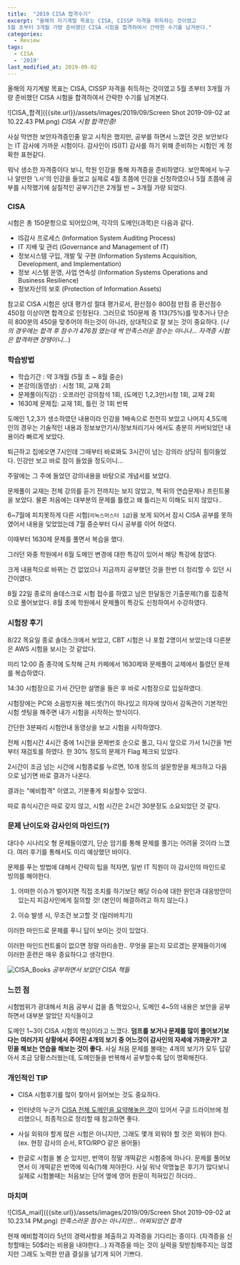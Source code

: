 ```yaml
---
title:  "2019 CISA 합격수기"
excerpt: "올해의 자기계발 목표는 CISA, CISSP 자격을 취득하는 것이였고
5월 초부터 3개월 가량 준비했던 CISA 시험을 합격하여서 간략한 수기를 남겨본다."
categories:
  - Review
tags:
  - CISA
  - '2019'
last_modified_at: 2019-09-02
---
```


올해의 자기계발 목표는 CISA, CISSP 자격을 취득하는 것이였고
5월 초부터 3개월 가량 준비했던 CISA 시험을 합격하여서 간략한 수기를 남겨본다.

![CISA_합격]({{site.url}}/assets/images/2019/09/Screen Shot 2019-09-02 at 10.22.43 PM.png)
*CISA 시험 합격인증!*

사실 막연한 보안자격증인줄 알고 시작은 했지만, 공부를 하면서 느꼈던 것은
보안보다는 IT 감사에 가까운 시험이다. 감사인이 IS(IT) 감사를 하기 위해 준비하는 시험인 게 정확한 표현같다.

워낙 생소한 자격증이다 보니, 학원 인강을 통해 자격증을 준비하였다. 보안쪽에서 누구나 알만한 '`L사`'의 인강을 들었고 실제로 4월 초쯤에 인강을 신청하였으나 5월 초쯤에 공부를 시작했기에 실질적인 공부기간은 2개월 반 ~ 3개월 가량 되었다.

### CISA

시험은 총 150문항으로 되어있으며, 각각의 도메인(과목)은 다음과 같다.
- IS감사 프로세스 (Information System Auditing Process)
- IT 지배 및 관리 (Governance and Management of IT)
- 정보시스템 구입, 개발 및 구현 (Information Systems Acquisition, Development, and Implementation)
- 정보 시스템 운영, 사업 연속성 (Information Systems Operations and Business Resilience)
- 정보자산의 보호 (Protection of Information Assets)

참고로 CISA 시험은 상대 평가성 절대 평가로서, 환산점수 800점 만점 중 환산점수 450점 이상이면 합격으로 인정된다. 그러므로 150문제 중 113(75%)를 맞추거나 단순히 800분의 450을 맞추어야 하는것이 아니라, 상대적으로 잘 보는 것이 중요하다. (*나의 경우에는 합격 후 점수가 476점 였는데 썩 만족스러운 점수는 아니나... 자격증 시험은 합격하면 장땡이니...*)

### 학습방법

- 학습기간 : 약 3개월 (5월 초 ~ 8월 중순)
- 본강의(동영상) : 시청 1회, 교재 2회
- 문제풀이(직강) : 오프라인 강의참석 1회, (도메인 1,2,3만)시청 1회, 교재 2회
- 1630제 문제집: 교재 1회, 틀린 것 1회 반복

도메인 1,2,3가 생소하였던 내용이라 인강을 1배속으로 천천히 보았고 나머지 4,5도메인의 경우는 기술적인 내용과 정보보안기사/정보처리기사 에서도 충분히 커버되었던 내용이라 빠르게 보았다.

퇴근하고 집에오면 7시인데 그때부터 바로봐도 3시간이 넘는 강의라 상당히 힘이들었다. 인강만 보고 바로 잠이 들었을 정도이니...

주말에는 그 주에 들었던 강의내용을 바탕으로 개념서를 보았다.

문제풀이 교재는 전체 강의를 듣기 전까지는 보지 않았고, 책 뒤의 연습문제나 프린트물을 보았다. 물론 처음에는 대부분의 문제를 틀렸고 왜 틀리는지 이해도 되지 않았다..

6~7월에 피치못하게 다른 시험(`리눅스마스터 1급`)을 보게 되어서 잠시 CISA 공부를 못하였어서 내용을 잊었었는데 7월 중순부터 다시 공부를 이어 하였다.

이때부터 1630제 문제를 풀면서 복습을 했다.

그러던 와중 학원에서 6월 도메인 변경에 대한 특강이 있어서 해당 특강에 참였다.

크게 내용적으로 바뀌는 건 없었으나 지금까지 공부했던 것을 한번 더 정리할 수 있던 시간이였다.

8월 22일 종로의 솔데스크로 시험 접수를 하였고 남은 한달동안 기출문제(?)를 집중적으로 풀어보았다. 8월 초에 학원에서 문제풀이 특강도 신청하여서 수강하였다.

### 시험장 후기

8/22 목요일 종로 솔데스크에서 보았고, CBT 시험은 나 포함 2명이서 보았는데 다른분은 AWS 시험을 보시는 것 같았다.

미리 12:00 즘 종각에 도착해 근처 카페에서 1630제와 문제풀이 교제에서 틀렸던 문제를 복습하였다.

14:30 시험장으로 가서 간단한 설명을 들은 후 바로 시험장으로 입실하였다.

시험장에는 PC와 소음방지용 헤드셋(?)이 하나있고 의자에 앉아서 감독관이 기본적인 시험 셋팅을 해주면 내가 시험을 시작하는 방식이다.

간단한 3분짜리 시험안내 동영상을 보고 시험을 시작하였다.

전체 시험시간 4시간 중에 1시간을 문제번호 순으로 풀고, 다시 앞으로 가서 1시간을 1번부터 재검토를 하였다. 한 30% 정도의 문제가 Flag 체크되 있었다.

2시간이 조금 넘는 시간에 시험종료를 누르면, 10개 정도의 설문항문을 체크하고 다음으로 넘기면 바로 결과가 나온다.

결과는 "예비합격" 이였고, 기분좋게 퇴실할수 있었다.

따로 휴식시간은 따로 갖지 않고, 시험 시간은 2시간 30분정도 소요되었던 것 같다.

### 문제 난이도와 감사인의 마인드(?)

대다수 시나리오 형 문제들이였기, 단순 암기를 통해 문제를 풀기는 어려울 것이라 느꼈다. 여러 후기를 통해서도 미리 예상했던 바이다.

문제를 푸는 방법에 대해서 간략히 팁을 적자면, 일반 IT 직원이 아
감사인의 마인드로 빙의를 해야한다.

1) 어떠한 이슈가 벌어지면 직접 조치를 하기보단 해당 이슈에 대한 원인과 대응방안이 있는지 피감사인에게 질의할 것! (본인이 해결하려고 하지 않는다.)

2) 이슈 발생 시, 무조건 보고할 것 (일러바치기)

이러한 마인드로 문제를 푸니 답이 보이는 것이 있었다.

이러한 마인드컨트롤이 없으면 정말 아리송한.. 무엇을 묻는지 모르겠는 문제들이기에 이러한 훈련은 매우 중요하다고 생각한다.

![CISA_Books]({{site.url}}/assets/images/2019/09/KakaoTalk_Photo_2019-09-02-22-47-53.jpeg)
*공부하면서 보았던 CISA 책들*

### 느낀 점

시험범위가 광대해서 처음 공부시 겁을 좀 먹었으나, 도메인 4~5의 내용은 보안을 공부하면서 대부분 알았던 지식들이고

도메인 1~3이 CISA 시험의 핵심이라고 느꼈다. **덤프를 보거나 문제를 많이 풀어보기보다는 여러가지 상황에서 주어진 4개의 보기 중 어느것이 감사인의 자세에 가까운가? 고민을 해보는 연습을 해보는 것이 좋다.** 사실 처음 문제를 볼때는 4개의 보기가 모두 답같아서 조금 당황스러웠는데, 도메인들을 반복해서 공부할수록 답이 명확해진다.

###  개인적인 TIP

- CISA 시험후기를 많이 찾아서 읽어보는 것도 중요하다.

- 인터넷의 누군가 [CISA 전체 도메인을 요약해놓은 것](https://drive.google.com/open?id=1eh06d92WlwH8X-tbzwsccFMVNW_01YbsqJnRn1Yd104)이 있어서 구글 드라이브에 정리했으니, 최종적으로 정리할 때 참고하면 좋다.

- 사실 외워야 할게 많은 시험은 아니지만, 그래도 몇개 외워야 할 것은 외워야 한다. (ex. 현장 감사의 순서, RTO/RPO 같은 용어들)

- 한글로 시험을 볼 순 있지만, 번역이 정말 개떡같은 시험중에 하나다. 문제를 풀어보면서 이 개떡같은 번역에 익숙(?)해 져야한다. 사실 워낙 악명높은 후기가 많다보니 실제로 시험볼때는 처음보는 단어 옆에 영어 원문이 적혀있긴 하더라..

###  마치며

![CISA_mail]({{site.url}}/assets/images/2019/09/Screen Shot 2019-09-02 at 10.23.14 PM.png)
*만족스러운 점수는 아니지만... 어찌되었건 합격*

현재 예비합격이라 5년의 경력사항을 제출하고 자격증을 기다리는 중이다. (자격증을 신청할때는 50$라는 비용을 내야한다...) 자격증을 따는 것이 실력을 뒷받침해주지는 않겠지만 그래도 노력한 만큼 결실을 남기게 되어 기쁘다.
